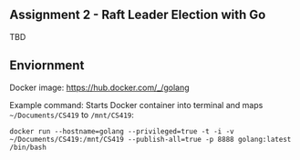 ## Assignment 2 - Raft Leader Election with Go
TBD

## Enviornment
Docker image: https://hub.docker.com/_/golang

Example command: Starts Docker container into terminal and maps `~/Documents/CS419` to `/mnt/CS419`:

`docker run --hostname=golang --privileged=true -t -i -v ~/Documents/CS419:/mnt/CS419 --publish-all=true -p 8888 golang:latest /bin/bash`
